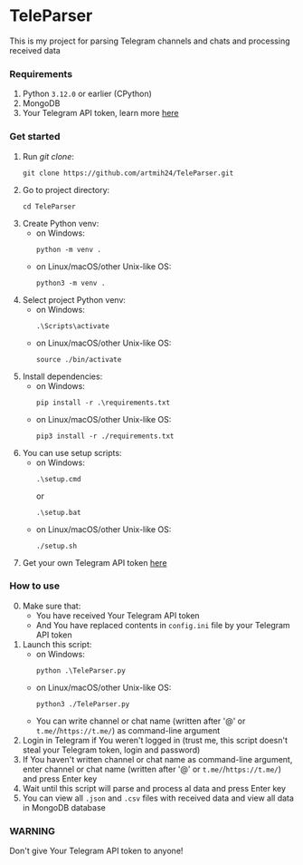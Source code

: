 # TeleParser

This is my project for parsing Telegram channels and chats and processing received data

### Requirements
1. Python `3.12.0` or earlier (CPython)
2. MongoDB
3. Your Telegram API token, learn more <a href='https://core.telegram.org/api#getting-started'>here</a>

### Get started
1. Run <i>git clone</i>: 
   ```
   git clone https://github.com/artmih24/TeleParser.git
   ```
2. Go to project directory: 
   ```
   cd TeleParser
   ```
3. Create Python venv:
   - on Windows: 
     ```
     python -m venv .
     ```
   - on Linux/macOS/other Unix-like OS: 
     ```
     python3 -m venv .
     ```
4. Select project Python venv:
   - on Windows: 
     ```
     .\Scripts\activate
     ```
   - on Linux/macOS/other Unix-like OS: 
     ```
     source ./bin/activate
     ```
5. Install dependencies:
   - on Windows: 
     ```
     pip install -r .\requirements.txt
     ```
   - on Linux/macOS/other Unix-like OS: 
     ```
     pip3 install -r ./requirements.txt
     ```
6. You can use setup scripts:
   - on Windows: 
     ```
     .\setup.cmd
     ```
     or
     ```
     .\setup.bat
     ```
   - on Linux/macOS/other Unix-like OS: 
     ```
     ./setup.sh
     ```
7. Get your own Telegram API token <a href='https://core.telegram.org/api#getting-started'>here</a>

### How to use
0. Make sure that:
   - You have received Your Telegram API token
   - And You have replaced contents in `config.ini` file by your Telegram API token
1. Launch this script:
   - on Windows: 
     ```
     python .\TeleParser.py
     ```
   - on Linux/macOS/other Unix-like OS: 
     ```
     python3 ./TeleParser.py
     ```
   - You can write channel or chat name (written after '@' or `t.me/`/`https://t.me/`) as command-line argument
2. Login in Telegram if You weren't logged in (trust me, this script doesn't steal your Telegram token, login and password)
3. If You haven't written channel or chat name as command-line argument, enter channel or chat name (written after '@' or `t.me/`/`https://t.me/`) and press Enter key
4. Wait until this script will parse and process al data and press Enter key
5. You can view all `.json` and `.csv` files with received data and view all data in MongoDB database

### WARNING
Don't give Your Telegram API token to anyone!
